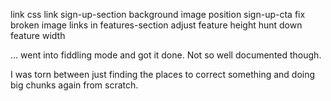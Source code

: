 link css
link sign-up-section background image
position sign-up-cta
fix broken image links in features-section
adjust feature height
hunt down feature width

... went into fiddling mode and got it done.
Not so well documented though.

I was torn between just finding the places to correct something and doing big chunks again from scratch.
